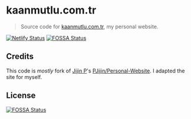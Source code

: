 # kaanmutlu.com.tr

> Source code for [kaanmutlu.com.tr](https://kaanmutlu.com.tr), my personal website.

[![Netlify Status](https://api.netlify.com/api/v1/badges/d3778f94-396e-478f-9021-8372558aefae/deploy-status)](https://app.netlify.com/sites/kaanmutlu/deploys)
[![FOSSA Status](https://app.fossa.com/api/projects/git%2Bgithub.com%2Fkaanmutlu17%2Fkaanmutlu.com.tr.svg?type=shield)](https://app.fossa.com/projects/git%2Bgithub.com%2Fkaanmutlu17%2Fkaanmutlu.com.tr?ref=badge_shield)

## Credits

This code is _mostly_ fork of [Jijin P](https://personal-website.pjijin1.now.sh/)'s [PJijin/Personal-Website](https://github.com/PJijin/Personal-Website). I adapted the site for myself.


## License
[![FOSSA Status](https://app.fossa.com/api/projects/git%2Bgithub.com%2Fkaanmutlu17%2Fkaanmutlu.com.tr.svg?type=large)](https://app.fossa.com/projects/git%2Bgithub.com%2Fkaanmutlu17%2Fkaanmutlu.com.tr?ref=badge_large)